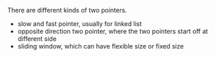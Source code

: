 There are different kinds of two pointers.
* slow and fast pointer, usually for linked list
* opposite direction two pointer, where the two pointers start off at different side
* sliding window, which can have flexible size or fixed size



